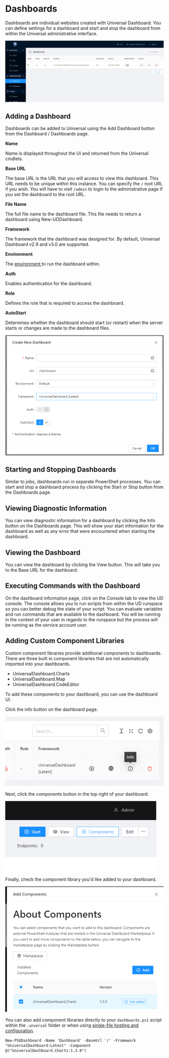# Dashboards

Dashboards are individual websites created with Universal Dashboard. You can define settings for a dashboard and start and stop the dashboard from within the Universal administrative interface. 

![](../../.gitbook/assets/image%20%282%29.png)

## Adding a Dashboard

Dashboards can be added to Universal using the Add Dashboard button from the Dashboard / Dashboards page. 

**Name**

Name is displayed throughout the UI and returned from the Universal cmdlets. 

**Base URL**

The base URL is the URL that you will access to view this dashboard. This URL needs to be unique within this instance. You can specify the `/` root URL if you wish. You will have to visit `/admin` to login to the administrative page if you set the dashboard to the root URL. 

**File Name**

The full file name to the dashboard file. This file needs to return a dashboard using New-UDDashboard. 

**Framework**

The framework that the dashboard was designed for. By default, Universal Dashboard v2.9 and v3.0 are supported. 

**Environment**

The [environment ](../../config/environments.md)to run the dashboard within. 

**Auth**

Enables authentication for the dashboard. 

**Role**

Defines the role that is required to access the dashboard. 

**AutoStart**

Determines whether the dashboard should start \(or restart\) when the server starts or changes are made to the dashboard files. 

![](../../.gitbook/assets/image%20%28178%29.png)

## Starting and Stopping Dashboards

Similar to jobs, dashboards run in separate PowerShell processes. You can start and stop a dashboard process by clicking the Start or Stop button from the Dashboards page. 

## Viewing Diagnostic Information 

You can view diagnostic information for a dashboard by clicking the Info button on the Dashboards page. This will show your start information for the dashboard as well as any error that were encountered when starting the dashboard. 

## Viewing the Dashboard

You can view the dashboard by clicking the View button. This will take you to the Base URL for the dashboard. 

## Executing Commands with the Dashboard

On the dashboard information page, click on the Console tab to view the UD console. The console allows you to run scripts from within the UD runspace so you can better debug the state of your script. You can evaluate variables and run commands that are available to the dashboard. You will be running in the context of your user in regards to the runspace but the process will be running as the service account user.

## Adding Custom Component Libraries

Custom component libraries provide additional components to dashboards. There are three built in component libraries that are not automatically imported into your dashboards. 

* UniversalDashboard.Charts
* UniversalDashboard.Map
* UniversalDashboard.CodeEditor

To add these components to your dashboard, you can use the dashboard UI. 

Click the info button on the dashboard page. 

![](../../.gitbook/assets/image%20%28184%29.png)

Next, click the components button in the top right of your dashboard. 

![](../../.gitbook/assets/image%20%28182%29.png)

Finally, check the component library you'd like added to your dashboard. 

![](../../.gitbook/assets/image%20%28183%29.png)

You can also add component libraries directly to your `dashboards.ps1` script within the `.unversal` folder or when using [single-file hosting and configuration](../../config/hosting/single-file.md).

```text
New-PSUDashboard -Name 'Dashboard' -BaseUrl '/' -Framework "UniversalDashboard:Latest" -Component @("UniversalDashboard.Charts:1.3.0")
```

